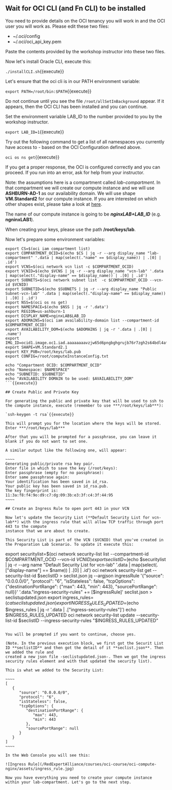 ## Wait for OCI CLI (and Fn CLI) to be installed

You need to provide details on the OCI tenancy you will work in and the OCI user you will work as. Please edit these two files:

* ~/.oci/config
* ~/.oci/oci_api_key.pem

Paste the contents provided by the workshop instructor into these two files.

Now let's install Oracle CLI, execute this:

`./installCLI.sh`{{execute}}

Let's ensure that the oci cli is in our PATH environment variable:

`export PATH=/root/bin:$PATH`{{execute}}

Do not continue until you see the file `/root/allSetInBackground` appear. If it appears, then the OCI CLI has been installed and you can continue.

Set the environment variable LAB_ID to the number provided to you by the workshop instructor.

`export LAB_ID=1`{{execute}}

Try out the following command to get a list of all namespaces you currently have access to - based on the OCI Configuration defined above.

`oci os ns get`{{execute}} 

If you get a proper response, the OCI is configured correctly and you can proceed. If you run into an error, ask for help from your instructor.

Note: the assumptions here is a compartment called *lab-compartment*. In that compartment we will create our
compute instance and we will use **ASHBURN-AD-1** as our availability domain. We will use shape **VM.Standard2** for our compute instance. 
If you are interested on which other shapes exist, please 
take a look at [here](https://docs.cloud.oracle.com/en-us/iaas/Content/Compute/References/computeshapes.htm "VM Shapes").

The name of our compute instance is going to be ***nginxLAB+LAB_ID*** (e.g. **ngninxLAB1**).

When creating your keys, please use the path **/root/keys/lab**.

Now let's prepare some environment variables:

```
export CS=$(oci iam compartment list)
export COMPARTMENT_OCID=$(echo $CS | jq -r --arg display_name "lab-compartment" '.data | map(select(."name" == $display_name)) | .[0] | .id')
export VCNS=$(oci network vcn list -c $COMPARTMENT_OCID)
export VCNID=$(echo $VCNS | jq -r --arg display_name "vcn-lab" '.data | map(select(."display-name" == $display_name)) | .[0] | .id')
export SUBNETS=$(oci network subnet list  -c $COMPARTMENT_OCID --vcn-id $VCNID)
export SUBNETID=$(echo $SUBNETS | jq -r --arg display_name "Public Subnet-vcn-lab" '.data | map(select(."display-name" == $display_name)) | .[0] | .id')
export NSS=$(oci os ns get)
export NAMESPACE=$(echo $NSS | jq -r '.data')
export REGION=us-ashburn-1
export DISPLAY_NAME=nginxLAB$LAB_ID
export ADOMAINS=$(oci iam availability-domain list --compartment-id $COMPARTMENT_OCID)
export AVAILABILITY_DOM=$(echo $ADOMAINS | jq -r '.data | .[0] | .name')
export IMG_ID=ocid1.image.oc1.iad.aaaaaaaavzjw65d6pngbghgrujb76r7zgh2s64bdl4afombrdocn4wdfrwdq
export SHAPE=VM.Standard2.1
export KEY_PUB=/root/keys/lab.pub
export CONFIG=/root/computeInstanceConfig.txt

echo "Compartment OCID: $COMPARTMENT_OCID"
echo "Namespace: $NAMESPACE"
echo "SUBNETID: $SUBNETID"
echo "AVAILABILITY DOMAIN to be used: $AVAILABILITY_DOM"
```{{execute}}

## Create Public and Private Key

For generating the public and private key that will be used to ssh to the compute instance, execute (remember to use ***/root/keys/lab***):

`ssh-keygen -t rsa`{{execute}}

This will prompt you for the location where the keys will be stored. Enter ***/root/keys/lab***

After that you will be prompted for a passphrase, you can leave it blank if you do not want to set one.

A similar output like the following one, will appear:

~~~~
Generating public/private rsa key pair.
Enter file in which to save the key (/root/keys):
Enter passphrase (empty for no passphrase):
Enter same passphrase again:
Your identification has been saved in id_rsa.
Your public key has been saved in id_rsa.pub.
The key fingerprint is:
11:3a:f8:f4:9o:d9:c7:dg:09:3b:e3:3f:c4:3f:44:95
~~~~

## Create an Ingress Rule to open port 443 in your VCN

Now let's update the Security List (**Default Security List for vcn-lab**) with the ingress rule that will allow TCP traffic through port 443 to the compute 
instance that we are about to create.

This Security List is part of the VCN ($VCNID) that you've created in the Preparation Lab Scenario. To update it execute this:

```
export securitylist=$(oci network security-list list --compartment-id $COMPARTMENT_OCID --vcn-id $VCNID)
export seclistID=$(echo $securitylist | jq -r --arg name "Default Security List for vcn-lab" '.data | map(select(.["display-name"] == $name)) | .[0] | .id')
oci network security-list get --security-list-id $seclistID > seclist.json
jq --argjson ingressRule '{"source": "0.0.0.0/0", "protocol": "6", "isStateless": false, "tcpOptions": {"destinationPortRange": {"max": 443, "min": 443}, "sourcePortRange": null}}' '.data."ingress-security-rules" += [$ingressRule]' seclist.json > seclistupdated.json
export ingress_rules=$(cat seclistupdated.json)
export INGRESS_RULES_UPDATED=$(echo $ingress_rules | jq -r '.data | .["ingress-security-rules"]')
echo $INGRESS_RULES_UPDATED
oci network security-list update --security-list-id $seclistID --ingress-security-rules "$INGRESS_RULES_UPDATED"
```{{execute}}

You will be prompted if you want to continue, choose yes.

(Note. In the previous execution block, we first got the Securit List ID **seclistID** and then got the detail of it **seclist.json**. Then we added the rule and
created a new json file -seclistupdated.json-. Then we got the ingress security rules element and with that updated the security list).

This is what we added to the Security List:

~~~~
[
   {
      "source": "0.0.0.0/0",
      "protocol": "6",
      "isStateless": false,
      "tcpOptions": {
         "destinationPortRange": {
            "max": 443,
            "min": 443
         },
         "sourcePortRange": null
      }
   }
]
~~~~

In the Web Console you will see this:

![Ingress Rule](/RedExpertAlliance/courses/oci-course/oci-compute-nginx/assets/ingress_rule.jpg)

Now you have everything you need to create your compute instance within your lab-compartment. Let's go to the next step.